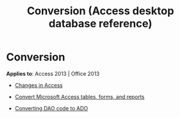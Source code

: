 ﻿---
title: Conversion (Access desktop database reference)
TOCTitle: Conversion
ms:assetid: 660816f6-6d17-43c3-b86d-c9f915674a87
ms:mtpsurl: https://msdn.microsoft.com/library/Dn142285(v=office.15)
ms:contentKeyID: 52072763
ms.date: 09/18/2015
mtps_version: v=office.15
---

# Conversion

**Applies to**: Access 2013 | Office 2013

- [Changes in Access](changes-in-access.md)

- [Convert Microsoft Access tables, forms, and reports](convert-microsoft-access-tables-forms-and-reports.md)

- [Converting DAO code to ADO](converting-dao-code-to-ado.md)

